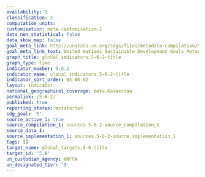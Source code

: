 ```yaml
---
availability: 2
classification: 3
computation_units:
customisation: meta.customisation-1
data_non_statistical: false
data_show_map: false
goal_meta_link: http://unstats.un.org/sdgs/files/metadata-compilation/Metadata-Goal-5.pdf
goal_meta_link_text: United Nations Sustainable Development Goals Metadata (pdf 634kB)
graph_title: global_indicators.5-6-2-title
graph_type: line
indicator_number: 5.6.2
indicator_name: global_indicators.5-6-2-title
indicator_sort_order: 05-06-02
layout: indicator
national_geographical_coverage: meta.Казахстан
permalink: /5-6-2/
published: true
reporting_status: notstarted
sdg_goal: '5'
source_active_1: true
source_compilation_1: sources.5-6-2-source_compilation_1
source_data_1:
source_implementation_1: sources.5-6-2-source_implementation_1
tags: []
target_name: global_targets.5-6-title
target_id: '5.6'
un_custodian_agency: UNFPA
un_designated_tier: '3'
---
```

